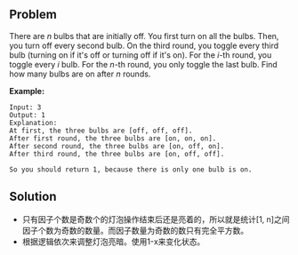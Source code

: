 ## Problem

There are *n* bulbs that are initially off. You first turn on all the bulbs. Then, you turn off every second bulb. On the third round, you toggle every third bulb (turning on if it's off or turning off if it's on). For the *i*-th round, you toggle every *i* bulb. For the *n*-th round, you only toggle the last bulb. Find how many bulbs are on after *n* rounds.

**Example:**

```
Input: 3
Output: 1 
Explanation: 
At first, the three bulbs are [off, off, off].
After first round, the three bulbs are [on, on, on].
After second round, the three bulbs are [on, off, on].
After third round, the three bulbs are [on, off, off]. 

So you should return 1, because there is only one bulb is on.
```



## Solution

* 只有因子个数是奇数个的灯泡操作结束后还是亮着的，所以就是统计[1, n]之间因子个数为奇数的数量。而因子数量为奇数的数只有完全平方数。
* 根据逻辑依次来调整灯泡亮暗。使用1-x来变化状态。